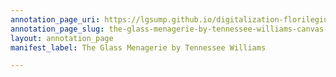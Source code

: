 ```yaml
---
annotation_page_uri: https://lgsump.github.io/digitalization-florilegium/annotations/the-glass-menagerie-by-tennessee-williams-canvas-1-1271-225817.json
annotation_page_slug: the-glass-menagerie-by-tennessee-williams-canvas-1-1271-225817
layout: annotation_page
manifest_label: The Glass Menagerie by Tennessee Williams

---
```

